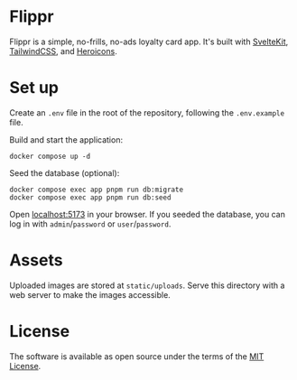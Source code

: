 # Flippr

Flippr is a simple, no-frills, no-ads loyalty card app.
It's built with [SvelteKit](https://kit.svelte.dev/), [TailwindCSS](https://tailwindcss.com/), and [Heroicons](https://heroicons.com/).

# Set up

Create an `.env` file in the root of the repository, following the `.env.example` file.

Build and start the application:

```
docker compose up -d
```

Seed the database (optional):

```
docker compose exec app pnpm run db:migrate 
docker compose exec app pnpm run db:seed
```

Open [localhost:5173](http://localhost:5173) in your browser.
If you seeded the database, you can log in with `admin`/`password` or `user`/`password`.

# Assets

Uploaded images are stored at `static/uploads`.
Serve this directory with a web server to make the images accessible.

# License

The software is available as open source under the terms of the [MIT License](https://opensource.org/licenses/MIT).
